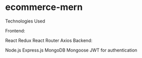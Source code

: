 # ecommerce-mern


Technologies Used

Frontend:

React
Redux
React Router
Axios
Backend:

Node.js
Express.js
MongoDB
Mongoose
JWT for authentication
